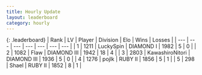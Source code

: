 ```yaml
---
title: Hourly Update
layout: leaderboard
category: hourly
---
```


{: .leaderboard}
| Rank | LV | Player | Division | Elo | Wins | Losses |
| --- | --- | --- | --- | --- | --- | --- |
| <span data-change="0">1</span> | 1211 | <span title="ID: 498412">LuckySpin</span> | DIAMOND I | <span data-change="0">1982</span> | <span data-change="0">5</span> | <span data-change="0">0</span> |
| <span data-change="0">2</span> | 1082 | <span title="ID: 229845">Flaw</span> | DIAMOND III | <span data-change="27">1942</span> | <span data-change="2">18</span> | <span data-change="0">4</span> |
| <span data-change="-">3</span> | 2803 | <span title="ID: 164871">KawashiroNitori</span> | DIAMOND III | <span data-change="-">1936</span> | <span data-change="-">5</span> | <span data-change="-">0</span> |
| <span data-change="1">4</span> | 1276 | <span title="ID: 4783">pojlk</span> | RUBY II | <span data-change="14">1856</span> | <span data-change="2">5</span> | <span data-change="0">1</span> |
| <span data-change="2">5</span> | 298 | <span title="ID: 642703">Shael</span> | RUBY II | <span data-change="20">1852</span> | <span data-change="2">8</span> | <span data-change="1">1</span> |